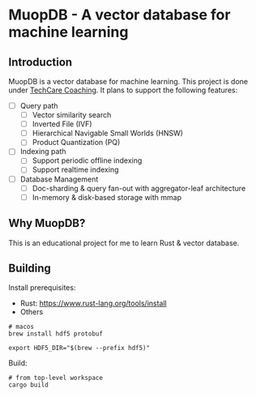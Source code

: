 # MuopDB - A vector database for machine learning

## Introduction

MuopDB is a vector database for machine learning. This project is done under [TechCare Coaching](https://techcarecoaching.com/). It plans to support the following features:

- [ ] Query path
  - [ ] Vector similarity search
  - [ ] Inverted File (IVF)
  - [ ] Hierarchical Navigable Small Worlds (HNSW)
  - [ ] Product Quantization (PQ)
- [ ] Indexing path
  - [ ] Support periodic offline indexing
  - [ ] Support realtime indexing
- [ ] Database Management
  - [ ] Doc-sharding & query fan-out with aggregator-leaf architecture
  - [ ] In-memory & disk-based storage with mmap

## Why MuopDB?
This is an educational project for me to learn Rust & vector database.

## Building

Install prerequisites:
* Rust: https://www.rust-lang.org/tools/install
* Others
```
# macos
brew install hdf5 protobuf

export HDF5_DIR="$(brew --prefix hdf5)"
```

Build:
```
# from top-level workspace
cargo build
```
